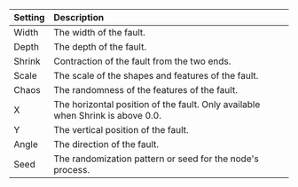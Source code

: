 | Setting    | Description                                                                    |
| :--------- | :----------------------------------------------------------------------------- |
| Width  | The width of the fault.                                                        |
| Depth  | The depth of the fault.                                                        |
| Shrink | Contraction of the fault from the two ends.                                    |
| Scale  | The scale of the shapes and features of the fault.                             |
| Chaos  | The randomness of the features of the fault.                                       |
| X      | The horizontal position of the fault. Only available when Shrink is above 0.0. |
| Y      | The vertical position of the fault.                                            |
| Angle  | The direction of the fault.                                                    |
| Seed   | The randomization pattern or seed for the node's process.                      |
